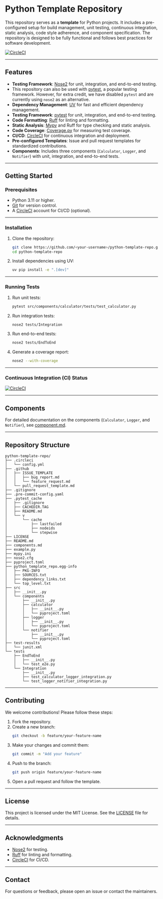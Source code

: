 # Python Template Repository

This repository serves as a **template** for Python projects. It includes a pre-configured setup for build management, unit testing, continuous integration, static analysis, code style adherence, and component specification. The repository is designed to be fully functional and follows best practices for software development.

[![CircleCI](https://dl.circleci.com/status-badge/img/gh/BhanuPrakashNani/python-template-repo/tree/main.svg?style=svg)](https://dl.circleci.com/status-badge/redirect/gh/BhanuPrakashNani/python-template-repo/tree/main)

---

## Features
- **Testing Framework**: [Nose2](https://nose2.readthedocs.io/) for unit, integration, and end-to-end testing.
- This repository can also be used with [pytest](https://docs.pytest.org/), a popular testing framework. However, for extra credit, we have disabled `pytest` and are currently using `nose2` as an alternative.
- **Dependency Management**: [UV](https://github.com/astral-sh/uv) for fast and efficient dependency management.
- **Testing Framework**: [pytest](https://docs.pytest.org/) for unit, integration, and end-to-end testing.
- **Code Formatting**: [Ruff](https://beta.ruff.rs/docs/) for linting and formatting.
- **Static Analysis**: [Mypy](https://mypy-lang.org/) and Ruff for type checking and static analysis.
- **Code Coverage**: [Coverage.py](https://coverage.readthedocs.io/) for measuring test coverage.
- **CI/CD**: [CircleCI](https://circleci.com/) for continuous integration and deployment.
- **Pre-configured Templates**: Issue and pull request templates for standardized contributions.
- **Components**: Includes three components (`Calculator`, `Logger`, and `Notifier`) with unit, integration, and end-to-end tests.

---

## Getting Started

### Prerequisites
- Python 3.11 or higher.
- [Git](https://git-scm.com/) for version control.
- A [CircleCI](https://circleci.com/) account for CI/CD (optional).

---

### Installation
1. Clone the repository:
   ```bash
   git clone https://github.com/<your-username>/python-template-repo.git
   cd python-template-repo
   ```

2. Install dependencies using UV:
   ```bash
   uv pip install -e ".[dev]"
   ```

---

### Running Tests
1. Run unit tests:
   ```bash
   pytest src/components/calculator/tests/test_calculator.py
   ```

2. Run integration tests:
   ```bash
   nose2 tests/Integration
   ```

3. Run end-to-end tests:
   ```bash
   nose2 tests/EndToEnd
   ```

4. Generate a coverage report:
   ```bash
   nose2 --with-coverage
   ```

---

### Continuous Integration (CI) Status
[![CircleCI](https://dl.circleci.com/status-badge/img/gh/BhanuPrakashNani/python-template-repo/tree/main.svg?style=svg)](https://dl.circleci.com/status-badge/redirect/gh/BhanuPrakashNani/python-template-repo/tree/main)

---

## Components
For detailed documentation on the components (`Calculator`, `Logger`, and `Notifier`), see [component.md](component.md).

---

## Repository Structure
```
python-template-repo/
├── .circleci
│   └── config.yml
├── .github
│   ├── ISSUE_TEMPLATE
│   │   ├── bug_report.md
│   │   └── feature_request.md
│   └── pull_request_template.md
├── .gitignore
├── .pre-commit-config.yaml
├── .pytest_cache
│   ├── .gitignore
│   ├── CACHEDIR.TAG
│   ├── README.md
│   └── v
│       └── cache
│           ├── lastfailed
│           ├── nodeids
│           └── stepwise
├── LICENSE
├── README.md
├── components.md
├── example.py
├── mypy.ini
├── nose2.cfg
├── pyproject.toml
├── python_template_repo.egg-info
│   ├── PKG-INFO
│   ├── SOURCES.txt
│   ├── dependency_links.txt
│   └── top_level.txt
├── src
│   ├── __init__.py
│   └── components
│       ├── __init__.py
│       ├── calculator
│       │   ├── __init__.py
│       │   └── pyproject.toml
│       ├── logger
│       │   ├── __init__.py
│       │   └── pyproject.toml
│       └── notifier
│           ├── __init__.py
│           └── pyproject.toml
├── test-results
│   └── junit.xml
└── tests
    ├── EndToEnd
    │   ├── __init__.py
    │   └── test_e2e.py
    └── Integration
        ├── __init__.py
        ├── test_calculator_logger_integration.py
        └── test_logger_notifier_integration.py

```

---

## Contributing
We welcome contributions! Please follow these steps:
1. Fork the repository.
2. Create a new branch:
   ```bash
   git checkout -b feature/your-feature-name
   ```
3. Make your changes and commit them:
   ```bash
   git commit -m "Add your feature"
   ```
4. Push to the branch:
   ```bash
   git push origin feature/your-feature-name
   ```
5. Open a pull request and follow the template.

---

## License
This project is licensed under the MIT License. See the [LICENSE](LICENSE) file for details.

---

## Acknowledgments
- [Nose2](https://nose2.readthedocs.io/) for testing.
- [Ruff](https://beta.ruff.rs/docs/) for linting and formatting.
- [CircleCI](https://circleci.com/) for CI/CD.

---

## Contact
For questions or feedback, please open an issue or contact the maintainers.
